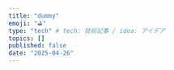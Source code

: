 ```yaml
---
title: "dummy"
emoji: "⛳"
type: "tech" # tech: 技術記事 / idea: アイデア
topics: []
published: false
date: "2025-04-26"
---
```


